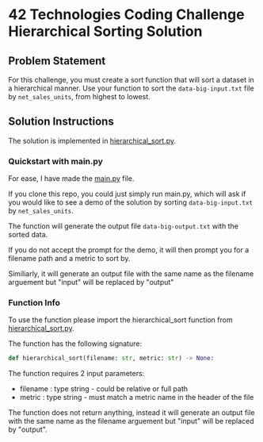 # 42 Technologies Coding Challenge <br> Hierarchical Sorting Solution

## Problem Statement

For this challenge, you must create a sort function that will sort a dataset in a hierarchical manner.
Use your function to sort the `data-big-input.txt` file by `net_sales_units`, from highest to lowest.

## Solution Instructions

The solution is implemented in [hierarchical_sort.py](hierarchical_sort.py).

### Quickstart with main.py

For ease, I have made the [main.py](main.py) file. 

If you clone this repo, you could just simply run main.py, which will ask if you would like to see a demo of the solution by sorting `data-big-input.txt` by `net_sales_units`.

The function will generate the output file `data-big-output.txt` with the sorted data.

If you do not accept the prompt for the demo, it will then prompt you for a filename path and a metric to sort by. 

Similiarly, it will generate an output file with the same name as the filename arguement but "input" will be replaced by "output"

### Function Info

To use the function please import the hierarchical_sort function from [hierarchical_sort.py](hierarchical_sort.py).

The function has the following signature:
```py
def hierarchical_sort(filename: str, metric: str) -> None:
```
The function requires 2 input parameters:
- filename : type string - could be relative or full path
- metric :  type string - must match a metric name in the header of the file 

The function does not return anything, instead it will generate an output file with the same name as the filename arguement but "input" will be replaced by "output".


